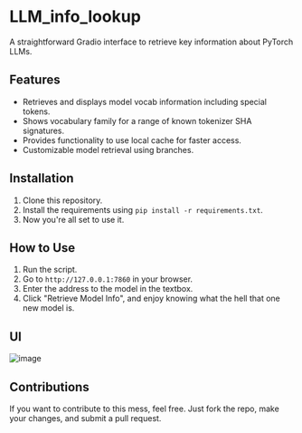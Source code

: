 # LLM_info_lookup

A straightforward Gradio interface to retrieve key information about PyTorch LLMs.

## Features

- Retrieves and displays model vocab information including special tokens.
- Shows vocabulary family for a range of known tokenizer SHA signatures.
- Provides functionality to use local cache for faster access.
- Customizable model retrieval using branches.

## Installation

1. Clone this repository.
2. Install the requirements using `pip install -r requirements.txt`.
3. Now you're all set to use it.

## How to Use

1. Run the script.
2. Go to `http://127.0.0.1:7860` in your browser.
3. Enter the address to the model in the textbox.
4. Click "Retrieve Model Info", and enjoy knowing what the hell that one new model is.

## UI

![image](https://github.com/golololologol/LLM_info_lookup/assets/50058139/77d114ff-40a3-460c-9515-1d3cce9da258)

## Contributions

If you want to contribute to this mess, feel free. Just fork the repo, make your changes, and submit a pull request.

